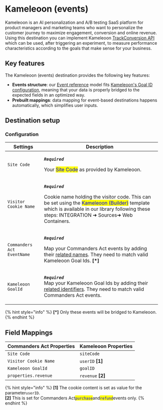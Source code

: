 # Kameleoon (events)

Kameleoon is an AI personalization and A/B testing SaaS platform for product managers and marketing teams who want to personalize the customer journey to maximize engagement, conversion and online revenue. Using this destination you can implement Kameleoon [TrackConversion API](https://customers.kameleoon.com/apisdk/doc/#/TrackConversion/get\_apisdk\_trackConversion) which can be used, after triggering an experiment, to measure performance characteristics according to the goals that make sense for your business.

## Key features

The Kameleoon (events) destination provides the following key features:

* **Events structure**: our [Event reference](https://community.commandersact.com/platform-x/developers/tracking/events-reference) model fits [Kameleoon's Goal ID configuration](https://help.kameleoon.com/manage-goals/), meaning that your data is properly bridged to the expected fields in an optimized way.
* **Prebuilt mappings**: data mapping for event-based destinations happens automatically, which simplifies user inputs.

## Destination setup

### Configuration

| Settings                   | Description                                                                                                                                                                                                                                                                                    |
| -------------------------- | ---------------------------------------------------------------------------------------------------------------------------------------------------------------------------------------------------------------------------------------------------------------------------------------------- |
| `Site Code`                | <p><em><strong><code>Required</code></strong></em></p><p>Your <mark style="color:blue;">Site Code</mark> as provided by Kameleoon.</p>                                                                                                                                                         |
| `Visitor Cookie Name`      | <p><em><strong><code>Required</code></strong></em></p><p>Cookie name holding the visitor code. This can be set using the <mark style="color:blue;">Kameleoon (Builder)</mark> template which is available in our library following these steps: INTEGRATION ➜ Sources➜ Web Containers.</p>     |
| `Commanders Act EventName` | <p><em><strong><code>Required</code></strong></em></p><p>Map your Commanders Act events by adding their <a href="https://community.commandersact.com/platform-x/developers/tracking/events-reference">related names</a>. They need to match valid Kameleoon Goal Ids. <strong>[*]</strong></p> |
| `Kameleoon GoalId`         | <p><em><strong><code>Required</code></strong></em><br><em><strong><code></code></strong></em>Map your Kameleoon Goal Ids by adding their <a href="https://help.kameleoon.com/manage-goals/">related identifiers</a>. They need to match valid Commanders Act events.</p>                       |

{% hint style="info" %}
**\[\*]** Only these events will be bridged to Kameleoon.
{% endhint %}

## Field Mappings

| Commanders Act Properties | Kameleoon Properties |
| ------------------------- | -------------------- |
| `Site Code`               | `siteCode`           |
| `Visitor Cookie Name`     | `userID` **\[1]**    |
| `Kameleoon GoalId`        | `goalID`             |
| `properties.revenue`      | `revenue` **\[2]**   |

{% hint style="info" %}
**\[1]** The cookie content is set as value for the parameter`userID`.\
**\[2]** This is set for Commanders Act<mark style="color:blue;">`purchase`</mark>and<mark style="color:blue;">`refund`</mark>events only.
{% endhint %}

##
